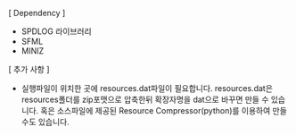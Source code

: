 [ Dependency ]
- SPDLOG 라이브러리
- SFML
- MINIZ

[ 추가 사항 ]
- 실행파일이 위치한 곳에 resources.dat파일이 필요합니다. resources.dat은 resources폴더를 zip포맷으로 압축한뒤 확장자명을 dat으로 바꾸면 만들 수 있습니다. 혹은 소스파일에 제공된 Resource Compressor(python)를 이용하여 만들 수도 있습니다.
